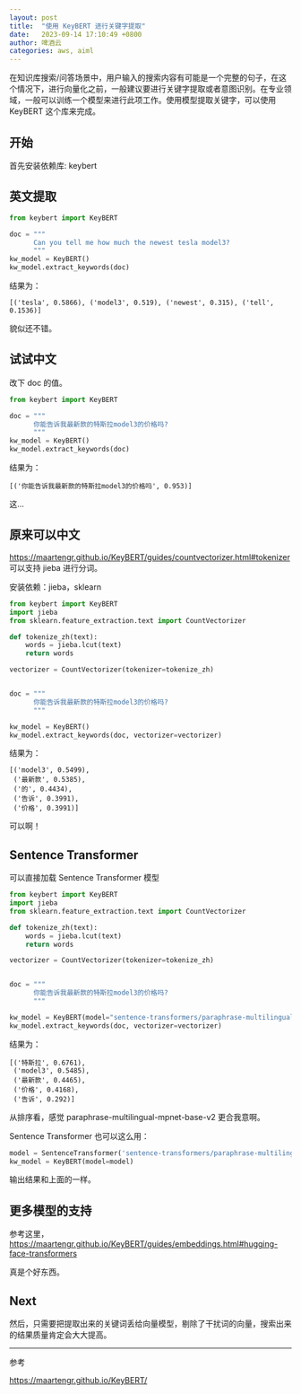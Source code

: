 ```yaml
---
layout: post
title:  "使用 KeyBERT 进行关键字提取"
date:   2023-09-14 17:10:49 +0800
author: 啤酒云
categories: aws, aiml
---
```


在知识库搜索/问答场景中，用户输入的搜索内容有可能是一个完整的句子，在这个情况下，进行向量化之前，一般建议要进行关键字提取或者意图识别。在专业领域，一般可以训练一个模型来进行此项工作。使用模型提取关键字，可以使用 KeyBERT 这个库来完成。

## 开始

首先安装依赖库: keybert

## 英文提取

```python
from keybert import KeyBERT

doc = """
      Can you tell me how much the newest tesla model3?
      """
kw_model = KeyBERT()
kw_model.extract_keywords(doc)

```

结果为：

```text
[('tesla', 0.5866), ('model3', 0.519), ('newest', 0.315), ('tell', 0.1536)]
```

貌似还不错。

## 试试中文

改下 doc 的值。

```python
from keybert import KeyBERT

doc = """
      你能告诉我最新款的特斯拉model3的价格吗?
      """
kw_model = KeyBERT()
kw_model.extract_keywords(doc)

```

结果为：

```text
[('你能告诉我最新款的特斯拉model3的价格吗', 0.953)]
```

这...

## 原来可以中文

<https://maartengr.github.io/KeyBERT/guides/countvectorizer.html#tokenizer> 可以支持 jieba 进行分词。

安装依赖：jieba，sklearn

```python
from keybert import KeyBERT
import jieba
from sklearn.feature_extraction.text import CountVectorizer

def tokenize_zh(text):
    words = jieba.lcut(text)
    return words

vectorizer = CountVectorizer(tokenizer=tokenize_zh)


doc = """
      你能告诉我最新款的特斯拉model3的价格吗?
      """

kw_model = KeyBERT()
kw_model.extract_keywords(doc, vectorizer=vectorizer)
```

结果为：

```text
[('model3', 0.5499),
 ('最新款', 0.5385),
 ('的', 0.4434),
 ('告诉', 0.3991),
 ('价格', 0.3991)]
```

可以啊！

## Sentence Transformer

可以直接加载  Sentence Transformer 模型

```python
from keybert import KeyBERT
import jieba
from sklearn.feature_extraction.text import CountVectorizer

def tokenize_zh(text):
    words = jieba.lcut(text)
    return words

vectorizer = CountVectorizer(tokenizer=tokenize_zh)


doc = """
      你能告诉我最新款的特斯拉model3的价格吗?
      """

kw_model = KeyBERT(model="sentence-transformers/paraphrase-multilingual-mpnet-base-v2")
kw_model.extract_keywords(doc, vectorizer=vectorizer)
```

结果为：

```text
[('特斯拉', 0.6761),
 ('model3', 0.5485),
 ('最新款', 0.4465),
 ('价格', 0.4168),
 ('告诉', 0.292)]
```

从排序看，感觉 paraphrase-multilingual-mpnet-base-v2 更合我意啊。

Sentence Transformer 也可以这么用：

```python
model = SentenceTransformer('sentence-transformers/paraphrase-multilingual-mpnet-base-v2', device='cuda')
kw_model = KeyBERT(model=model)
```

输出结果和上面的一样。

## 更多模型的支持

参考这里，<https://maartengr.github.io/KeyBERT/guides/embeddings.html#hugging-face-transformers>

真是个好东西。

## Next

然后，只需要把提取出来的关键词丢给向量模型，剔除了干扰词的向量，搜索出来的结果质量肯定会大大提高。

---
参考

<https://maartengr.github.io/KeyBERT/>
